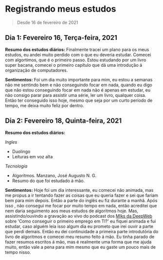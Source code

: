 # Registrando meus estudos

> Desde 16 de fevereiro de 2021

## Dia 1: Fevereiro 16, Terça-feira, 2021

**Resumo dos estudos diários:** Finalmente tracei um plano para os meus estudos, eu andei muito perdido com o que eu deveria estudar. Comecei com algortimos, que é o primeiro passo. Estou estudando por um livro super bacana, comecei o primeiro capítulo que dá uma introdução á organização de computadores. 

**Sentimentos:** Foi um dia muito importante para mim, eu estou a semanas não me sentindo bem e não conseguindo focar em nada, quando eu digo que não estou conseguindo focar em nada não é apenas em estudar, eu não consigo parar para assistir uma série, ler um livro, qualquer coisa. Então ter conseguido isso hoje, mesmo que seja por um curto período de tempo, me deixa muito feliz por dentro.

## Dia 2: Fevereiro 18, Quinta-feira, 2021

**Resumo dos estudos diários:**  

*Ingles*  
- Duolingo
- Leituras em voz alta

*Tecnologia*  
- Algoritmos. Manzano, José Augusto N. G.
- Resumo do que foi estudado á mão.

**Sentimentos:** Hoje foi um dia interessante, eu comecei não animada, mas me propus a ir tentando fazer as coisas que eu queria fazer e sei que fariam bem para mim depois. Então a parte do inglês eu fiz durante a manhã. Após isso , não consegui me focar por muito tempo em nada, então acreditei que nem daria seguimento aos meus estudos de algoritmos hoje. Mas, assistindo/ouvindo a gravação ao vivo do podcast dos [Mlks da DeepWeb](https://anchor.fm/mlks-da-deepweb) sobre 'Como conseguir o primeiro emprego em TI?' eu fiquei animada e fui estudar, caso alguém leia isso algum dia eu prometo que irei ouvir a parte que perdi demais. Então eu dei continuidade a primeira parte introdutória do livro de algoritmos e comecei meu resumo feito á mão. Eu tinha parado de fazer resumos escritos á mão, mas é realmente uma forma que me ajuda muito, então vale a pena para mim mesmo que eu gaste um pouco mais de tempo nisso.
